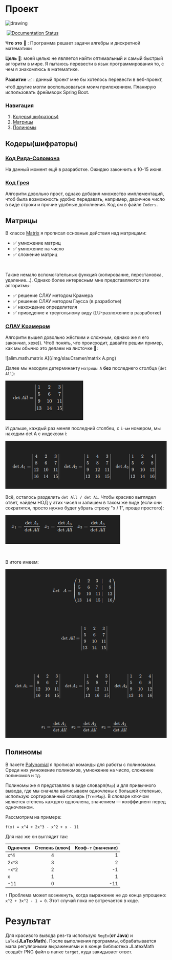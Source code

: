 # Проект

<img src="http://ForTheBadge.com/images/badges/built-with-science.svg" alt="drawing" width="190"/>

[![<CircleCI>](https://circleci.com/gh/AlimKugot/HigherMathJava.svg?style=shield)](https://circleci.com/gh/circleci/circleci-docs)
[![Documentation Status](https://readthedocs.org/projects/ansicolortags/badge/?version=latest)](http://ansicolortags.readthedocs.io/?badge=latest)
  
**Что это** 👷 : Программа решает задачи алгебры и дискретной математики 

**Цель** 🎯: моей целью не является найти оптимальный и самый быстрый алгоритм в мире.
Я пытаюсь перевести в язык программирования то, с чем я знакомлюсь в математике.

**Развитие** 📈 : данный проект мне бы хотелось перевести в веб-проект, чтоб
другие могли воспользоваться моим приложением. Планирую использовать
фреймворк Spring Boot.

### Навигация

1. [Кодеры(шифраторы)](#Кодеры(шифраторы))
2. [Матрицы](#Матрицы)
3. [Полиномы](#Полиномы)


## Кодеры(шифраторы) 

### [Код Рида-Соломона](src/main/java/alim/math/coders/ReedSolomon.java)

На данный момент ещё в разработке. Ожидаю закончить к 10-15 июня.


### [Код Грея](src/main/java/alim/math/coders/Gray.java)

Алгоритм довольно прост, однако добавил множество имплементаций, чтоб 
была возможность удобно передавать, например, двоичное число в виде строки 
и прочие удобные дополнения. Код см в файле `Coders`.


## Матрицы 

В классе [Matrix](src/main/java/alim/math/matrix) я прописал основные действия над матрицами:
- ✅ умножение матриц
- ✅ умножение на число 
- ✅ сложение матриц

<br>
  
Также немало вспомогательных функций (копирование, перестановка, удаление...).
Однако более интересным мне представляются эти алгоритмы:
- ✅ решение СЛАУ методом Крамера
- ✅ решение СЛАУ методом Гаусса (в разработке)
- ✅ нахождение определителя
- ✅ приведение к треугольному виду (LU-разложение в разработке)

### [СЛАУ Крамером](src/main/java/alim/math/matrix/slau/Cramer.java)

Алгоритм вышел довольно жёстким и сложным, однако же я его закончил, хехе)). 
Чтоб понять, что происходит, давайте решим пример, как мы обычно это
делаем на листочке 📝:

![alim.math.matrix A](/img/slauCramer/matrix A.png)

Далее мы находим детерминанту `матрицы А` **без** последнего столбца 
(`det All`):

![detAll](/img/slauCramer/detAll.png)

И дальше, каждый раз меняя последний столбец, с `i-ым` номером, мы находим 
det A с индексом i:

![detA123](/img/slauCramer/detA123.png)

Всё, осталось разделить `det All / det Ai`.  Чтобы красиво выглядел ответ, 
найдём НОД у этих чисел и запишем в таком же виде (если они сократятся, просто нужно будет убрать 
строку "x / 1", проще простого):

![res](/img/slauCramer/result.png)

<br>

В итоге имеем:

![all](/img/slauCramer/all.png)





## Полиномы 

В пакете [Polynomial](src/main/java/alim/math/polynomial/Polynomial.java) я прописал команды для работы с полиномами. 
Среди них умножение полиномов, умножение на число, сложение 
полиномов и тд.

Полиномы же я представляю в виде словаря(`Map`) и для привычного вывода, 
где мы сначала выписываем одночлены с большей степенью,
использую сортированный словарь (`TreeMap`). В словаре ключом является 
степень каждого одночлена, значением — коэффициент перед одночленом.

Рассмотрим на примере:
```
f(x) = x^4 + 2x^3 - x^2 + x - 11
```
Для нас же он выглядит так:

| Одночлен | Степень (ключ) | Коэф-т (значение)|
| -------- |:--------------:| ----------------:|
|   x^4    |       4        |        1         |
|  2x^3    |       3        |        2         |
|  -x^2    |       2        |       -1         |
|   x      |       1        |        1         |
|  -11     |       0        |       -11        |

`!` Проблема может возникнуть, когда выражение не до конца упрощено: \
`x^2 + 3x^2 - 1 = 0`. Этот случай пока не встречается в коде.

# Результат

Для красивого вывода рез-та использую `RegEx`(**от Java**)
и `LaTex`(**JLaTexMath**). После выполнения программы, обрабатывается
мапа регулярными выражениями и в конце библиотека JLatexMath создаёт PNG
файл в папке `target`, куда закидывает ответ.
